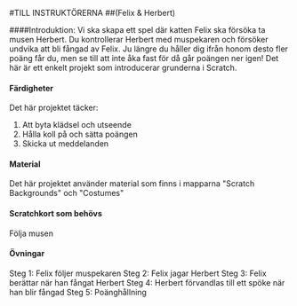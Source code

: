 #TILL INSTRUKTÖRERNA
##(Felix & Herbert)

####Introduktion:
Vi ska skapa ett spel där katten Felix ska försöka ta musen Herbert. Du kontrollerar Herbert med muspekaren och försöker undvika att bli fångad av Felix. Ju längre du håller dig ifrån honom desto fler poäng får du, men se till att inte åka fast för då går poängen ner igen! Det här är ett enkelt projekt som introducerar grunderna i Scratch.

#### Färdigheter
Det här projektet täcker:
1. Att byta klädsel och utseende
2. Hålla koll på och sätta poängen
3. Skicka ut meddelanden

#### Material
Det här projektet använder material som finns i mapparna "Scratch Backgrounds" och "Costumes"

#### Scratchkort som behövs
Följa musen

#### Övningar
Steg 1: Felix följer muspekaren
Steg 2: Felix jagar Herbert
Steg 3: Felix berättar när han fångat Herbert
Steg 4: Herbert förvandlas till ett spöke när han blir fångad
Steg 5: Poänghållning
